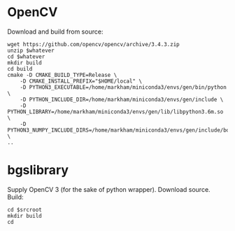 # OpenCV

Download and build from source:
```
wget https://github.com/opencv/opencv/archive/3.4.3.zip
unzip $whatever
cd $whatever
mkdir build
cd build
cmake -D CMAKE_BUILD_TYPE=Release \
	-D CMAKE_INSTALL_PREFIX="$HOME/local" \
	-D PYTHON3_EXECUTABLE=/home/markham/miniconda3/envs/gen/bin/python \
	-D PYTHON_INCLUDE_DIR=/home/markham/miniconda3/envs/gen/include \
	-D PYTHON_LIBRARY=/home/markham/miniconda3/envs/gen/lib/libpython3.6m.so \
	-D PYTHON3_NUMPY_INCLUDE_DIRS=/home/markham/miniconda3/envs/gen/include/boost/python/numpy \
..
```

# bgslibrary

Supply OpenCV 3 (for the sake of python wrapper). Download source. Build:
```
cd $srcroot
mkdir build
cd
```
<!--stackedit_data:
eyJoaXN0b3J5IjpbLTY3NjM3OTI5NF19
-->